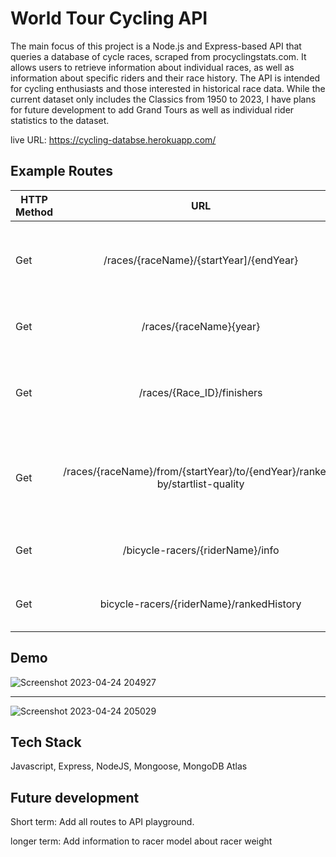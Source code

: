 
# World Tour Cycling API 

The main focus of this project is a Node.js and Express-based API that queries  a database of cycle races, scraped from procyclingstats.com. It allows users to retrieve information about individual races, as well as information about specific riders and their race history. The API is intended for cycling enthusiasts and those interested in historical race data. While the current dataset only includes the Classics from 1950 to 2023, I have plans for future development to add Grand Tours as well as individual rider statistics to the dataset.

live URL: https://cycling-databse.herokuapp.com/

## Example Routes 
| HTTP Method | URL                                                                         | description                                                            |
| ----------- |:---------------------------------------------------------------------------:| ----------------------------------------------------------------------:|
| Get         | /races/{raceName}/{startYear]/{endYear}                                     | Get EVERY race with a specified name, within a time frame              |
| Get         | /races/{raceName}{year}                                                     | Get ONE race by name and year                                          |
| Get         | /races/{Race_ID}/finishers                                                  | Get ALL finishers for a specific race by Race_ID                       |
| Get         | /races/{raceName}/from/{startYear}/to/{endYear}/ranked-by/startlist-quality | Rank all races by start-list quality score from start year to end year |
| Get         | /bicycle-racers/{riderName}/info                                            | get all info for ONE rider by name                                     |
| Get         | bicycle-racers/{riderName}/rankedHistory                                    | Rank ONE riders history by position                                    |

## Demo 

![Screenshot 2023-04-24 204927](https://user-images.githubusercontent.com/90637390/234154958-5a1d0d19-ab41-416c-923b-9705eec7350d.jpg)

<hr>

![Screenshot 2023-04-24 205029](https://user-images.githubusercontent.com/90637390/234155014-64da618c-3325-44b3-be92-fb227ac0beb9.jpg)



## Tech Stack
Javascript, Express, NodeJS, Mongoose, MongoDB Atlas
## Future development 
Short term: Add all routes to API playground. 


longer term: Add information to racer model about racer weight 




